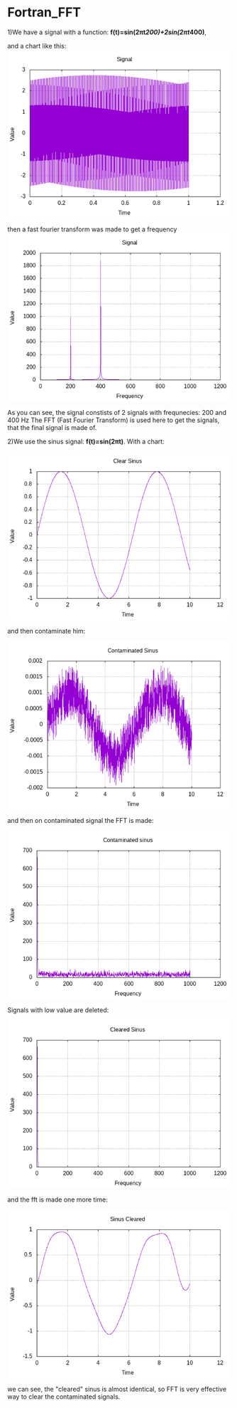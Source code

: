 # Fortran_FFT
1)We have a signal with a function:
**f(t)=sin(2πt*200)+2sin(2πt*400)**,

and a chart like this:
![alt text](https://github.com/domguz/Fortran_FFT/blob/master/res/signal.png)

then a fast fourier transform was made to get a frequency
![alt text](https://github.com/domguz/Fortran_FFT/blob/master/res/sigFreq.png)


As you can see, the signal constists of 2 signals with frequnecies: 200 and 400 Hz
The FFT (Fast Fourier Transform) is used here to get the signals, that the final signal is made of.

2)We use the sinus signal: **f(t)=sin(2πt)**.
With a chart:

![alt text](https://github.com/domguz/Fortran_FFT/blob/master/res/ClearSinus.png)


and then contaminate him:

![alt text](https://github.com/domguz/Fortran_FFT/blob/master/res/sinTime.png)

and then on contaminated signal the FFT is made:

![alt text](https://github.com/domguz/Fortran_FFT/blob/master/res/sinFreq.png)

Signals with low value are deleted:

![alt text](https://github.com/domguz/Fortran_FFT/blob/master/res/sinFreqClear.png)

and the fft is made one more time:

![alt text](https://github.com/domguz/Fortran_FFT/blob/master/res/sinusCleared.png)


we can see, the "cleared" sinus is almost identical, so FFT is very effective way to clear the contaminated signals.





